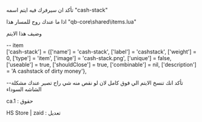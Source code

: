 تأكد ان سيرفرك فيه ايتم اسمه
"cash-stack"


اذا ما عندك
روح للمسار هذا 
"qb-core\shared\items.lua"

وضيف هذا الايتم

--  item     
     ['cash-stack']                        = {['name'] = 'cash-stack',                          ['label'] = 'cashstack',                 ['weight'] = 0,            ['type'] = 'item',         ['image'] = 'cash-stack.png',                ['unique'] = false,          ['useable'] = true,      ['shouldClose'] = true,      ['combinable'] = nil,   ['description'] = 'A cashstack of dirty money'},



--تأكد انك تنسخ الايتم الي فوق كامل لان لو نقص منه شي راح تصير عندك مشكلة الشاشه السوداء

ca.1  : حقوق


HS Store | zaid : تعديل